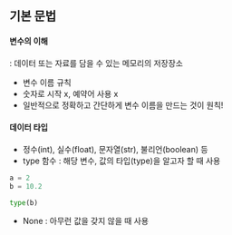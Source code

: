 ## 기본 문법
#### 변수의 이해
: 데이터 또는 자료를 담을 수 있는 메모리의 저장장소
- 변수 이름 규칙
- 숫자로 시작 x, 예약어 사용 x
- 일반적으로 정확하고 간단하게 변수 이름을 만드는 것이 원칙!


#### 데이터 타입
- 정수(int), 실수(float), 문자열(str), 불리언(boolean) 등
- type 함수 : 해당 변수, 값의 타입(type)을 알고자 할 때 사용
```python
a = 2
b = 10.2

type(b)
```
- None : 아무런 값을 갖지 않을 때 사용
